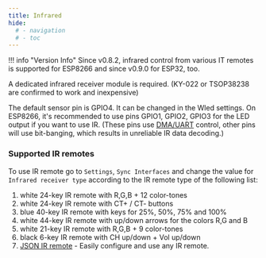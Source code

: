 ```yaml
---
title: Infrared
hide:
  # - navigation
  # - toc
---
```



!!! info "Version Info"
    Since v0.8.2, infrared control from various IT remotes is supported for ESP8266 and since v0.9.0 for ESP32, too.

A dedicated infrared receiver module is required.
(KY-022 or TSOP38238 are confirmed to work and inexpensive)

The default sensor pin is GPIO4. It can be changed in the Wled settings.
On ESP8266, it's recommended to use pins GPIO1, GPIO2, GPIO3 for the LED output if you want to use IR.
(These pins use [DMA/UART](https://github.com/Makuna/NeoPixelBus/wiki/ESP8266-NeoMethods) control, 
other pins will use bit-banging, which results in unreliable IR data decoding.) 

### Supported IR remotes
To use IR remote go to `Settings`, `Sync Interfaces` and change the value for `Infrared receiver type` according to the IR remote type of the following list:

1. white 24-key IR remote with R,G,B + 12 color-tones  
2. white 24-key IR remote with CT+ / CT- buttons  
3. blue 40-key IR remote with keys for 25%, 50%, 75% and 100%  
4. white 44-key IR remote with up/down arrows for the colors R,G and B  
5. white 21-key IR remote with R,G,B + 9 color-tones  
6. black 6-key IR remote with CH up/down + Vol up/down  
7. [JSON IR remote](json-ir/json_infrared.md) - Easily configure and use any IR remote.  
